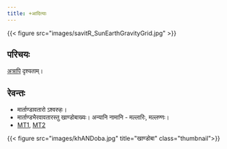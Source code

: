 ```yaml
---
title: +आदित्याः
---
```


{{< figure src="images/savitR_SunEarthGravityGrid.jpg"  >}}

## परिचयः
[अत्रापि](meta/) दृश्यताम्।

## रेवन्तः
- मार्ताण्डावतारो ऽश्वरुहः।
- मार्ताण्डभैरवावतारस्तु खाण्डोबाख्यः। अन्यानि नामानि - मल्लारिः, मल्लण्णः।
- [MT1](https://manasataramgini.wordpress.com/2007/06/14/martanda-bhairava-mallari/), [MT2](https://manasataramgini.wordpress.com/2007/06/24/a-local-pantheon-of-mallanna/)

{{< figure src="images/khANDoba.jpg" title="खाण्डोबा" class="thumbnail">}}
